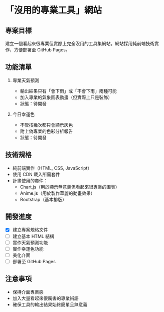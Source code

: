 # 「沒用的專業工具」網站

## 專案目標
建立一個看起來很專業但實際上完全沒用的工具集網站。網站採用純前端技術實作，方便部署至 GitHub Pages。

## 功能清單
1. 專業天氣預測
   - 輸出結果只有「會下雨」或「不會下雨」兩種可能
   - 加入專業的氣象圖表動畫（但實際上只是裝飾）
   - 狀態：待開發

2. 今日幸運色
   - 不管按幾次都只會顯示灰色
   - 附上偽專業的色彩分析報告
   - 狀態：待開發

## 技術規格
- 純前端實作（HTML, CSS, JavaScript）
- 使用 CDN 載入所需套件
- 計畫使用的套件：
  - Chart.js（用於顯示無意義但看起來很專業的圖表）
  - Anime.js（用於製作華麗的動畫效果）
  - Bootstrap（基本排版）

## 開發進度
- [x] 建立專案規格文件
- [ ] 建立基本 HTML 結構
- [ ] 實作天氣預測功能
- [ ] 實作幸運色功能
- [ ] 美化介面
- [ ] 部署至 GitHub Pages

## 注意事項
- 保持介面專業感
- 加入大量看起來很厲害的專業術語
- 確保工具的輸出結果始終簡單且無意義